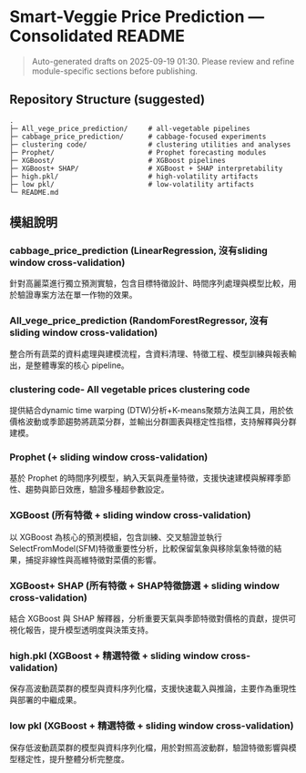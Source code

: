 # Smart-Veggie Price Prediction — Consolidated README

> Auto-generated drafts on 2025-09-19 01:30. Please review and refine module-specific sections before publishing.

## Repository Structure (suggested)
```
.
├─ All_vege_price_prediction/     # all-vegetable pipelines
├─ cabbage_price_prediction/      # cabbage-focused experiments
├─ clustering code/               # clustering utilities and analyses
├─ Prophet/                       # Prophet forecasting modules
├─ XGBoost/                       # XGBoost pipelines
├─ XGBoost+ SHAP/                 # XGBoost + SHAP interpretability
├─ high.pkl/                      # high-volatility artifacts
├─ low pkl/                       # low-volatility artifacts
└─ README.md

```

## 模組說明

### cabbage_price_prediction (LinearRegression, 沒有sliding window cross-validation)
針對高麗菜進行獨立預測實驗，包含目標特徵設計、時間序列處理與模型比較，用於驗證專案方法在單一作物的效果。

### All_vege_price_prediction (RandomForestRegressor, 沒有sliding window cross-validation)
整合所有蔬菜的資料處理與建模流程，含資料清理、特徵工程、模型訓練與報表輸出，是整體專案的核心 pipeline。

### clustering code- All vegetable prices clustering code
提供結合dynamic time warping (DTW)分析+K-means聚類方法與工具，用於依價格波動或季節趨勢將蔬菜分群，並輸出分群圖表與穩定性指標，支持解釋與分群建模。

### Prophet (+ sliding window cross-validation)
基於 Prophet 的時間序列模型，納入天氣與產量特徵，支援快速建模與解釋季節性、趨勢與節日效應，驗證多種超參數設定。

### XGBoost (所有特徵 + sliding window cross-validation)
以 XGBoost 為核心的預測模組，包含訓練、交叉驗證並執行SelectFromModel(SFM)特徵重要性分析，比較保留氣象與移除氣象特徵的結果，捕捉非線性與高維特徵對菜價的影響。

### XGBoost+ SHAP (所有特徵 + SHAP特徵篩選 + sliding window cross-validation)
結合 XGBoost 與 SHAP 解釋器，分析重要天氣與季節特徵對價格的貢獻，提供可視化報告，提升模型透明度與決策支持。

### high.pkl (XGBoost + 精選特徵 + sliding window cross-validation)
保存高波動蔬菜群的模型與資料序列化檔，支援快速載入與推論，主要作為重現性與部署的中繼成果。

### low pkl (XGBoost + 精選特徵 + sliding window cross-validation)
保存低波動蔬菜群的模型與資料序列化檔，用於對照高波動群，驗證特徵影響與模型穩定性，提升整體分析完整度。
